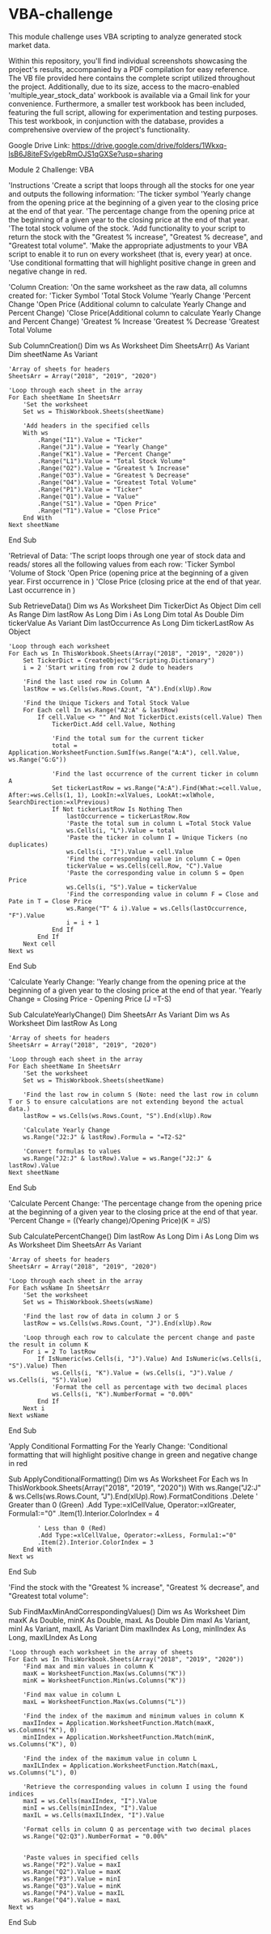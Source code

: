 # VBA-challenge
This module challenge uses VBA scripting to analyze generated stock market data.

Within this repository, you'll find individual screenshots showcasing the project's results, accompanied by a PDF compilation for easy reference. The VB file provided here contains the complete script utilized throughout the project. Additionally, due to its size, access to the macro-enabled 'multiple_year_stock_data' workbook is available via a Gmail link for your convenience. Furthermore, a smaller test workbook has been included, featuring the full script, allowing for experimentation and testing purposes. This test workbook, in conjunction with the database, provides a comprehensive overview of the project's functionality.


Google Drive Link: https://drive.google.com/drive/folders/1Wkxq-lsB6J8iteFSvlgebRmOJS1qGXSe?usp=sharing



Module 2 Challenge: VBA

'Instructions
'Create a script that loops through all the stocks for one year and outputs the following information:
'The ticker symbol
'Yearly change from the opening price at the beginning of a given year to the closing price at the end of that year.
'The percentage change from the opening price at the beginning of a given year to the closing price at the end of that year.
'The total stock volume of the stock.
'Add functionality to your script to return the stock with the "Greatest % increase", "Greatest % decrease", and "Greatest total volume".
'Make the appropriate adjustments to your VBA script to enable it to run on every worksheet (that is, every year) at once.
'Use conditional formatting that will highlight positive change in green and negative change in red.

'Column Creation:
'On the same worksheet as the raw data, all columns created for:
'Ticker Symbol
'Total Stock Volume
'Yearly Change
'Percent Change
'Open Price (Additional column to calculate Yearly Change and Percent Change)
'Close Price(Additional column to calculate Yearly Change and Percent Change)
'Greatest % Increase
'Greatest % Decrease
'Greatest Total Volume

Sub ColumnCreation()
    Dim ws As Worksheet
    Dim SheetsArr() As Variant
    Dim sheetName As Variant
    
    'Array of sheets for headers
    SheetsArr = Array("2018", "2019", "2020")
    
    'Loop through each sheet in the array
    For Each sheetName In SheetsArr
        'Set the worksheet
        Set ws = ThisWorkbook.Sheets(sheetName)
        
        'Add headers in the specified cells
        With ws
            .Range("I1").Value = "Ticker"
            .Range("J1").Value = "Yearly Change"
            .Range("K1").Value = "Percent Change"
            .Range("L1").Value = "Total Stock Volume"
            .Range("O2").Value = "Greatest % Increase"
            .Range("O3").Value = "Greatest % Decrease"
            .Range("O4").Value = "Greatest Total Volume"
            .Range("P1").Value = "Ticker"
            .Range("Q1").Value = "Value"
            .Range("S1").Value = "Open Price"
            .Range("T1").Value = "Close Price"
        End With
    Next sheetName
End Sub

'Retrieval of Data:
'The script loops through one year of stock data and reads/ stores all the following values from each row:
'Ticker Symbol
'Volume of Stock
'Open Price (opening price at the beginning of a given year. First occurrence in <open>)
'Close Price (closing price at the end of that year. Last occurrence in <close>)

Sub RetrieveData()
    Dim ws As Worksheet
    Dim TickerDict As Object
    Dim cell As Range
    Dim lastRow As Long
    Dim i As Long
    Dim total As Double
    Dim tickerValue As Variant
    Dim lastOccurrence As Long
    Dim tickerLastRow As Object
    
    'Loop through each worksheet
    For Each ws In ThisWorkbook.Sheets(Array("2018", "2019", "2020"))
        Set TickerDict = CreateObject("Scripting.Dictionary")
        i = 2 'Start writing from row 2 dude to headers
        
        'Find the last used row in Column A
        lastRow = ws.Cells(ws.Rows.Count, "A").End(xlUp).Row
        
        'Find the Unique Tickers and Total Stock Value
        For Each cell In ws.Range("A2:A" & lastRow)
            If cell.Value <> "" And Not TickerDict.exists(cell.Value) Then
                TickerDict.Add cell.Value, Nothing
                
                'Find the total sum for the current ticker
                total = Application.WorksheetFunction.SumIf(ws.Range("A:A"), cell.Value, ws.Range("G:G"))
                
                'Find the last occurrence of the current ticker in column A
                Set tickerLastRow = ws.Range("A:A").Find(What:=cell.Value, After:=ws.Cells(1, 1), LookIn:=xlValues, LookAt:=xlWhole, SearchDirection:=xlPrevious)
                If Not tickerLastRow Is Nothing Then
                    lastOccurrence = tickerLastRow.Row
                    'Paste the total sum in column L =Total Stock Value
                    ws.Cells(i, "L").Value = total
                    'Paste the ticker in column I = Unique Tickers (no duplicates)
                    ws.Cells(i, "I").Value = cell.Value
                    'Find the corresponding value in column C = Open
                    tickerValue = ws.Cells(cell.Row, "C").Value
                    'Paste the corresponding value in column S = Open Price
                    ws.Cells(i, "S").Value = tickerValue
                    'Find the corresponding value in column F = Close and Pate in T = Close Price
                    ws.Range("T" & i).Value = ws.Cells(lastOccurrence, "F").Value
                    i = i + 1
                End If
            End If
        Next cell
    Next ws
End Sub

'Calculate Yearly Change:
'Yearly change from the opening price at the beginning of a given year to the closing price at the end of that year.
'Yearly Change = Closing Price - Opening Price (J =T-S)

Sub CalculateYearlyChange()
    Dim SheetsArr As Variant
    Dim ws As Worksheet
    Dim lastRow As Long
    
    'Array of sheets for headers
    SheetsArr = Array("2018", "2019", "2020")
    
    'Loop through each sheet in the array
    For Each sheetName In SheetsArr
        'Set the worksheet
        Set ws = ThisWorkbook.Sheets(sheetName)
        
        'Find the last row in column S (Note: need the last row in column T or S to ensure calculations are not extending beyond the actual data.)
        lastRow = ws.Cells(ws.Rows.Count, "S").End(xlUp).Row
        
        'Calculate Yearly Change
        ws.Range("J2:J" & lastRow).Formula = "=T2-S2"
        
        'Convert formulas to values
        ws.Range("J2:J" & lastRow).Value = ws.Range("J2:J" & lastRow).Value
    Next sheetName
End Sub

'Calculate Percent Change:
'The percentage change from the opening price at the beginning of a given year to the closing price at the end of that year.
'Percent Change = ((Yearly change)/Opening Price)(K = J/S)

Sub CalculatePercentChange()
    Dim lastRow As Long
    Dim i As Long
    Dim ws As Worksheet
    Dim SheetsArr As Variant
    
    'Array of sheets for headers
    SheetsArr = Array("2018", "2019", "2020")
    
    'Loop through each sheet in the array
    For Each wsName In SheetsArr
        'Set the worksheet
        Set ws = ThisWorkbook.Sheets(wsName)
        
        'Find the last row of data in column J or S
        lastRow = ws.Cells(ws.Rows.Count, "J").End(xlUp).Row
        
        'Loop through each row to calculate the percent change and paste the result in column K
        For i = 2 To lastRow
            If IsNumeric(ws.Cells(i, "J").Value) And IsNumeric(ws.Cells(i, "S").Value) Then
                ws.Cells(i, "K").Value = (ws.Cells(i, "J").Value / ws.Cells(i, "S").Value)
                'Format the cell as percentage with two decimal places
                ws.Cells(i, "K").NumberFormat = "0.00%"
            End If
        Next i
    Next wsName
End Sub

'Apply Conditional Formatting For the Yearly Change:
'Conditional formatting that will highlight positive change in green and negative change in red

Sub ApplyConditionalFormatting()
    Dim ws As Worksheet
    For Each ws In ThisWorkbook.Sheets(Array("2018", "2019", "2020"))
        With ws.Range("J2:J" & ws.Cells(ws.Rows.Count, "J").End(xlUp).Row).FormatConditions
            .Delete
            ' Greater than 0 (Green)
            .Add Type:=xlCellValue, Operator:=xlGreater, Formula1:="0"
            .Item(1).Interior.ColorIndex = 4
            
            ' Less than 0 (Red)
            .Add Type:=xlCellValue, Operator:=xlLess, Formula1:="0"
            .Item(2).Interior.ColorIndex = 3
        End With
    Next ws
End Sub

'Find the stock with the "Greatest % increase", "Greatest % decrease", and "Greatest total volume":

Sub FindMaxMinAndCorrespondingValues()
    Dim ws As Worksheet
    Dim maxK As Double, minK As Double, maxL As Double
    Dim maxI As Variant, minI As Variant, maxIL As Variant
    Dim maxIIndex As Long, minIIndex As Long, maxILIndex As Long
    
    'Loop through each worksheet in the array of sheets
    For Each ws In ThisWorkbook.Sheets(Array("2018", "2019", "2020"))
        'Find max and min values in column K
        maxK = WorksheetFunction.Max(ws.Columns("K"))
        minK = WorksheetFunction.Min(ws.Columns("K"))
        
        'Find max value in column L
        maxL = WorksheetFunction.Max(ws.Columns("L"))
        
        'Find the index of the maximum and minimum values in column K
        maxIIndex = Application.WorksheetFunction.Match(maxK, ws.Columns("K"), 0)
        minIIndex = Application.WorksheetFunction.Match(minK, ws.Columns("K"), 0)
        
        'Find the index of the maximum value in column L
        maxILIndex = Application.WorksheetFunction.Match(maxL, ws.Columns("L"), 0)
        
        'Retrieve the corresponding values in column I using the found indices
        maxI = ws.Cells(maxIIndex, "I").Value
        minI = ws.Cells(minIIndex, "I").Value
        maxIL = ws.Cells(maxILIndex, "I").Value

        'Format cells in column Q as percentage with two decimal places
        ws.Range("Q2:Q3").NumberFormat = "0.00%"

        
        'Paste values in specified cells
        ws.Range("P2").Value = maxI
        ws.Range("Q2").Value = maxK
        ws.Range("P3").Value = minI
        ws.Range("Q3").Value = minK
        ws.Range("P4").Value = maxIL
        ws.Range("Q4").Value = maxL
    Next ws
End Sub
